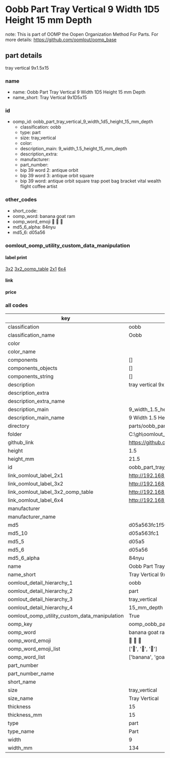 # Oobb Part Tray Vertical 9 Width 1D5 Height 15 mm Depth  

note: This is part of OOMP the Oopen Organization Method For Parts. For more details: https://github.com/oomlout/oomp_base

##  part details
  



tray vertical 9x1.5x15



### name
* name: Oobb Part Tray Vertical 9 Width 1D5 Height 15 mm Depth
* name_short: Tray Vertical 9x1D5x15 
### id
* oomp_id: oobb_part_tray_vertical_9_width_1d5_height_15_mm_depth
  * classification: oobb
  * type: part
  * size: tray_vertical
  * color: 
  * description_main: 9_width_1.5_height_15_mm_depth
  * description_extra: 
  * manufacturer: 
  * part_number: 
  * bip 39 word 2: antique orbit
  * bip 39 word 3: antique orbit square
  * bip 39 word: antique orbit square trap poet bag bracket vital wealth flight coffee artist

### other_codes
* short_code: 
* oomp_word: banana goat ram
* oomp_word_emoji :banana: :goat: :ram:
* md5_6_alpha: 84nyu
* md5_6: d05a56






### oomlout_oomp_utility_custom_data_manipulation
#### label print
[3x2](http://192.168.1.245:1112/?label=oomp%2084nyu)
[3x2_oomp_table](http://192.168.1.108:1112/?label=oomp%2084nyu)
[2x1](http://192.168.1.242:1112/?label=oomp%2084nyu)
[6x4](http://192.168.1.55:1112/?label=oomp%2084nyu)    

#### link

                              

#### price







### all codes 
| key | value |  
| --- | --- |  
| classification | oobb |  
| classification_name | Oobb |  
| color |  |  
| color_name |  |  
| components | [] |  
| components_objects | [] |  
| components_string | [] |  
| description | tray vertical 9x1.5x15 |  
| description_extra |  |  
| description_extra_name |  |  
| description_main | 9_width_1.5_height_15_mm_depth |  
| description_main_name | 9 Width 1.5 Height 15 mm Depth |  
| directory | parts/oobb_part_tray_vertical_9_width_1d5_height_15_mm_depth |  
| folder | C:\gh\oomlout_oobb_version_4_generated_parts\parts\oobb_part_tray_vertical_9_width_1d5_height_15_mm_depth |  
| github_link | https://github.com/oomlout/oomlout_oomp_part_src/tree/main/parts/oobb_part_tray_vertical_9_width_1d5_height_15_mm_depth |  
| height | 1.5 |  
| height_mm | 21.5 |  
| id | oobb_part_tray_vertical_9_width_1d5_height_15_mm_depth |  
| link_oomlout_label_2x1 | http://192.168.1.242:1112/?label=oomp%2084nyu |  
| link_oomlout_label_3x2 | http://192.168.1.245:1112/?label=oomp%2084nyu |  
| link_oomlout_label_3x2_oomp_table | http://192.168.1.108:1112/?label=oomp%2084nyu |  
| link_oomlout_label_6x4 | http://192.168.1.55:1112/?label=oomp%2084nyu |  
| manufacturer |  |  
| manufacturer_name |  |  
| md5 | d05a563fc1f5035846539e75a6e6f84f |  
| md5_10 | d05a563fc1 |  
| md5_5 | d05a5 |  
| md5_6 | d05a56 |  
| md5_6_alpha | 84nyu |  
| name | Oobb Part Tray Vertical 9 Width 1D5 Height 15 mm Depth |  
| name_short | Tray Vertical 9x1D5x15  |  
| oomlout_detail_hierarchy_1 | oobb |  
| oomlout_detail_hierarchy_2 | part |  
| oomlout_detail_hierarchy_3 | tray_vertical |  
| oomlout_detail_hierarchy_4 | 15_mm_depth |  
| oomlout_oomp_utility_custom_data_manipulation | True |  
| oomp_key | oomp_oobb_part_tray_vertical_9_width_1d5_height_15_mm_depth |  
| oomp_word | banana goat ram |  
| oomp_word_emoji | :banana: :goat: :ram: |  
| oomp_word_emoji_list | [':banana:', ':goat:', ':ram:'] |  
| oomp_word_list | ['banana', 'goat', 'ram'] |  
| part_number |  |  
| part_number_name |  |  
| short_name |  |  
| size | tray_vertical |  
| size_name | Tray Vertical |  
| thickness | 15 |  
| thickness_mm | 15 |  
| type | part |  
| type_name | Part |  
| width | 9 |  
| width_mm | 134 |  
